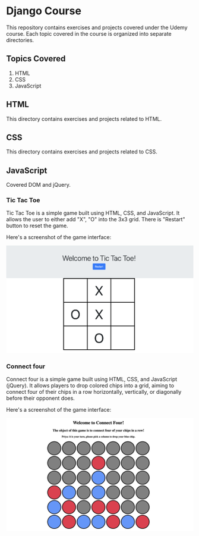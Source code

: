 # Django Course

This repository contains exercises and projects covered under the Udemy course. Each topic covered in the course is organized into separate directories.

## Topics Covered

1. HTML
2. CSS
3. JavaScript

## HTML

This directory contains exercises and projects related to HTML.

## CSS

This directory contains exercises and projects related to CSS.

## JavaScript
Covered DOM and jQuery.

### Tic Tac Toe
Tic Tac Toe is a simple game built using HTML, CSS, and JavaScript. It allows the user to either add "X", "O" into the 3x3 grid. There is "Restart" button to reset the game.

Here's a screenshot of the game interface:

![Tic Tac Toe Interface](img/tic-tac-toe-interface.png)

### Connect four
Connect four is a simple game built using HTML, CSS, and JavaScript (jQuery). It allows players to drop colored chips into a grid, aiming to connect four of their chips in a row horizontally, vertically, or diagonally before their opponent does.

Here's a screenshot of the game interface:

![Connect four Interface](img/connect-four.png)

